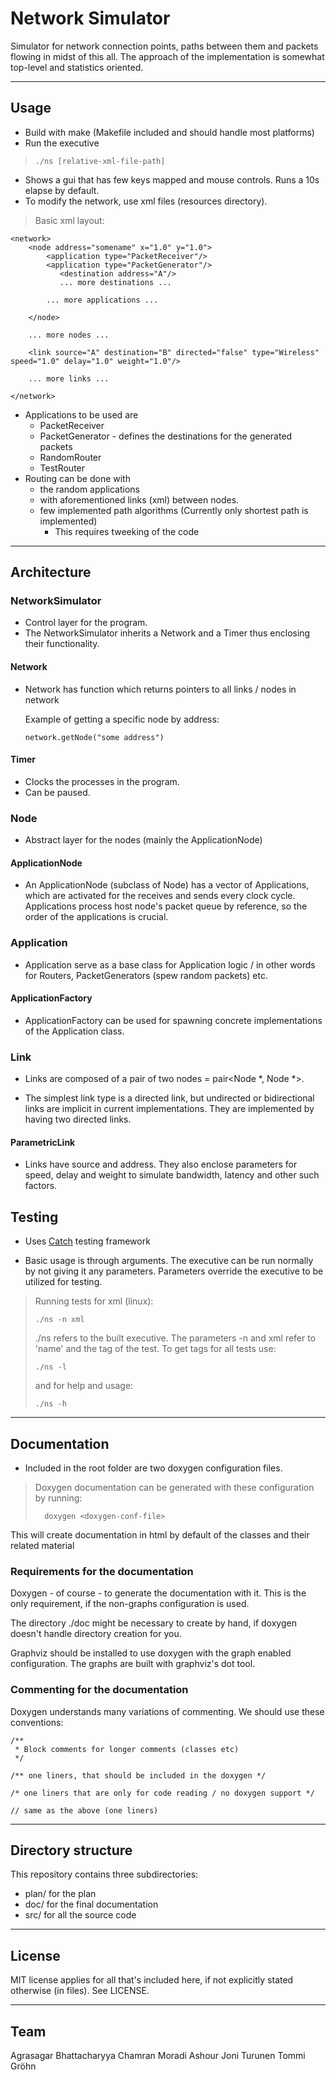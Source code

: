 # Network Simulator

Simulator for network connection points, paths between them and packets flowing in midst of this all. The approach of the implementation is somewhat top-level and statistics oriented.

---

## Usage

+ Build with make (Makefile included and should handle most platforms)
+ Run the executive 
>
>```
>./ns [relative-xml-file-path]
>```
+ Shows a gui that has few keys mapped and mouse controls. Runs a 10s elapse by default.
+ To modify the network, use xml files (resources directory).
>Basic xml layout:
```
<network>
    <node address="somename" x="1.0" y="1.0">
        <application type="PacketReceiver"/>
        <application type="PacketGenerator"/>
           <destination address="A"/>
           ... more destinations ...
        
        ... more applications ...

    </node>

    ... more nodes ...

    <link source="A" destination="B" directed="false" type="Wireless" speed="1.0" delay="1.0" weight="1.0"/>
    
    ... more links ...

</network>
```
+ Applications to be used are 
    + PacketReceiver
    + PacketGenerator - defines the destinations for the generated packets
    + RandomRouter
    + TestRouter
+ Routing can be done with 
    + the random applications
    + with aforementioned links (xml) between nodes.
    + few implemented path algorithms (Currently only shortest path is implemented)
        + This requires tweeking of the code

---

## Architecture

### NetworkSimulator

+ Control layer for the program.
+ The NetworkSimulator inherits a Network and a Timer thus enclosing their functionality.

#### Network

+ Network has function which returns pointers to all links / nodes in network

    Example of getting a specific node by address:

    ```
    network.getNode("some address")
    ```


#### Timer

+ Clocks the processes in the program.
+ Can be paused.

### Node

+ Abstract layer for the nodes (mainly the ApplicationNode)

#### ApplicationNode

+ An ApplicationNode (subclass of Node) has a vector of Applications, which are activated for the receives and sends every clock cycle. Applications process host node's packet queue by reference, so the order of the applications is crucial.

### Application

+ Application serve as a base class for Application logic / in other words for Routers, PacketGenerators (spew random packets) etc.

#### ApplicationFactory

+ ApplicationFactory can be used for spawning concrete implementations of the Application class.

### Link

+ Links are composed of a pair of two nodes = pair<Node *, Node *>.

+ The simplest link type is a directed link, but undirected or bidirectional links are implicit in current implementations. They are implemented by having two directed links.

#### ParametricLink

+ Links have source and address. They also enclose parameters for speed, delay and weight to simulate bandwidth, latency and other such factors.

## Testing

+ Uses [Catch](https://github.com/philsquared/Catch) testing framework

+ Basic usage is through arguments. The executive can be run normally by not giving it any parameters. Parameters override the executive to be utilized for testing.
>
>Running tests for xml (linux):
>
>```
>./ns -n xml
>```
>
>./ns refers to the built executive. The parameters -n and xml refer to 'name' and the tag of the test. To get tags for all tests use:
>
>```
>./ns -l
>```
>
>and for help and usage:
>
>```
>./ns -h
>```
>
---

## Documentation

+ Included in the root folder are two doxygen configuration files. 
>
>Doxygen documentation can be generated with these configuration by running:
>```    
>   doxygen <doxygen-conf-file>
>```

This will create documentation in html by default of the classes and their related material

### Requirements for the documentation

Doxygen - of course - to generate the documentation with it. This is the only requirement, if the non-graphs configuration is used.

The directory ./doc might be necessary to create by hand, if doxygen doesn't handle directory creation for you.
    
Graphviz should be installed to use doxygen with the graph enabled configuration. The graphs are built with graphviz's dot tool.

### Commenting for the documentation

Doxygen understands many variations of commenting. We should use these conventions:

    /**
     * Block comments for longer comments (classes etc)
     */

    /** one liners, that should be included in the doxygen */

    /* one liners that are only for code reading / no doxygen support */

    // same as the above (one liners)

---

## Directory structure

This repository contains three subdirectories:

* plan/ for the plan 
* doc/  for the final documentation
* src/  for all the source code

---

## License

MIT license applies for all that's included here, if not explicitly stated otherwise (in files). See LICENSE.

---

## Team

Agrasagar Bhattacharyya
Chamran Moradi Ashour
Joni Turunen
Tommi Gröhn
